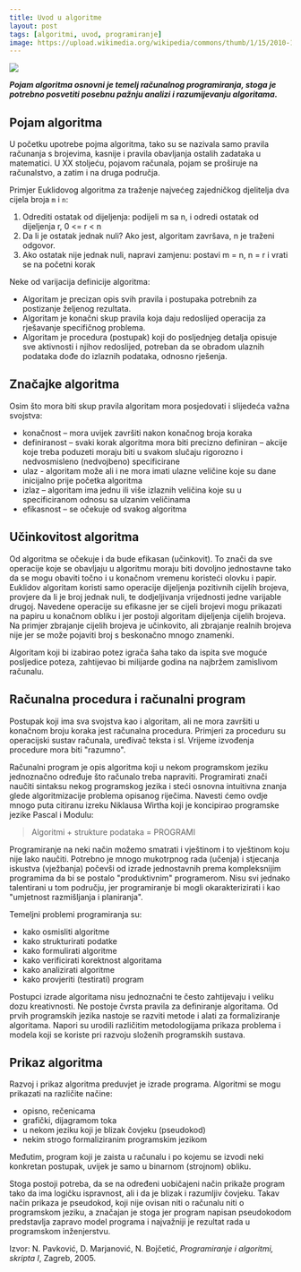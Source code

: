```yaml
---
title: Uvod u algoritme
layout: post
tags: [algoritmi, uvod, programiranje]
image: https://upload.wikimedia.org/wikipedia/commons/thumb/1/15/2010-10-30_Geeste%2C_Moormuseum_032_%285207510676%29.jpg/1024px-2010-10-30_Geeste%2C_Moormuseum_032_%285207510676%29.jpg
---
```


![]({{page.image}})

***Pojam algoritma osnovni je temelj računalnog programiranja, stoga je potrebno posvetiti posebnu pažnju analizi i razumijevanju algoritama.***

## Pojam algoritma

U početku upotrebe pojma algoritma, tako su se nazivala samo pravila računanja s brojevima, kasnije i pravila obavljanja ostalih zadataka u matematici. U XX stoljeću, pojavom računala,
pojam se proširuje na računalstvo, a zatim i na druga područja.

Primjer Euklidovog algoritma za traženje najvećeg zajedničkog djelitelja dva cijela broja `m` i `n`:
1. Odrediti ostatak od dijeljenja: podijeli m sa n, i odredi ostatak od dijeljenja r, 0 <= r < n
2. Da li je ostatak jednak nuli? Ako jest, algoritam završava, n je traženi odgovor.
3. Ako ostatak nije jednak nuli, napravi zamjenu: postavi m = n, n = r i vrati se na početni korak

Neke od varijacija definicije algoritma:
* Algoritam je precizan opis svih pravila i postupaka potrebnih za postizanje željenog rezultata.
* Algoritam je konačni skup pravila koja daju redoslijed operacija za rješavanje specifičnog problema.
* Algoritam je procedura (postupak) koji do posljednjeg detalja opisuje sve aktivnosti i njihov redoslijed, potreban da se obradom ulaznih podataka dođe do izlaznih podataka, odnosno rješenja.

## Značajke algoritma

Osim što mora biti skup pravila algoritam mora posjedovati i slijedeća važna svojstva:
* konačnost – mora uvijek završiti nakon konačnog broja koraka
* definiranost – svaki korak algoritma mora biti precizno definiran – akcije koje treba poduzeti moraju biti u svakom slučaju rigorozno i nedvosmisleno (nedvojbeno) specificirane
* ulaz - algoritam može ali i ne mora imati ulazne veličine koje su dane inicijalno prije početka algoritma
* izlaz – algoritam ima jednu ili više izlaznih veličina koje su u specificiranom odnosu sa ulzanim veličinama
* efikasnost – se očekuje od svakog algoritma

## Učinkovitost algoritma

Od algoritma se očekuje i da bude efikasan (učinkovit). To znači da sve operacije koje se obavljaju u algoritmu moraju biti dovoljno jednostavne tako da se mogu obaviti točno i u konačnom vremenu koristeći olovku i papir. Euklidov algoritam koristi samo operacije dijeljenja pozitivnih cijelih brojeva, provjere da li je broj jednak nuli, te dodjeljivanja vrijednosti jedne varijable drugoj. Navedene operacije su efikasne jer se cijeli brojevi mogu prikazati na papiru u
konačnom obliku i jer postoji algoritam dijeljenja cijelih brojeva. Na primjer zbrajanje cijelih brojeva je učinkovito, ali zbrajanje realnih brojeva nije jer se može pojaviti broj s beskonačno mnogo znamenki.

Algoritam koji bi izabirao potez igrača šaha tako da ispita sve moguće posljedice poteza, zahtijevao bi milijarde godina na najbržem zamislivom računalu.

## Računalna procedura i računalni program

Postupak koji ima sva svojstva kao i algoritam, ali ne mora završiti u konačnom broju koraka jest računalna procedura. Primjeri za proceduru su operacijski sustav računala, uređivač teksta i sl. Vrijeme izvođenja procedure mora biti "razumno".

Računalni program je opis algoritma koji u nekom programskom jeziku jednoznačno određuje što računalo treba napraviti.
Programirati znači naučiti sintaksu nekog programskog jezika i steći osnovna intuitivna znanja glede algoritmizacije problema opisanog riječima. Navesti ćemo ovdje mnogo puta citiranu izreku Niklausa Wirtha koji je koncipirao programske jezike Pascal i Modulu:

> Algoritmi + strukture podataka = PROGRAMI

Programiranje na neki način možemo smatrati i vještinom i to vještinom koju nije lako naučiti. Potrebno je mnogo mukotrpnog rada (učenja) i stjecanja iskustva (vježbanja) počevši od izrade jednostavnih prema kompleksnijim programima da bi se postalo "produktivnim" programerom. Nisu svi jednako talentirani u tom području, jer programiranje bi mogli okarakterizirati i kao "umjetnost razmišljanja i planiranja".

Temeljni problemi programiranja su:
* kako osmisliti algoritme
* kako strukturirati podatke
* kako formulirati algoritme
* kako verificirati korektnost algoritama
* kako analizirati algoritme
* kako provjeriti (testirati) program

Postupci izrade algoritama nisu jednoznačni te često zahtijevaju i veliku dozu kreativnosti. Ne postoje čvrsta pravila za definiranje algoritama. Od prvih programskih jezika nastoje se razviti metode i alati za formaliziranje algoritama. Napori su urodili različitim metodologijama prikaza problema i modela koji se koriste pri razvoju složenih programskih sustava.

## Prikaz algoritma

Razvoj i prikaz algoritma preduvjet je izrade programa. Algoritmi se mogu prikazati na različite načine:
* opisno, rečenicama
* grafički, dijagramom toka
* u nekom jeziku koji je blizak čovjeku (pseudokod)
* nekim strogo formaliziranim programskim jezikom

Međutim, program koji je zaista u računalu i po kojemu se izvodi neki konkretan postupak, uvijek je samo u binarnom (strojnom) obliku.

Stoga postoji potreba, da se na određeni uobičajeni način prikaže program tako da ima logičku ispravnost, ali i da je blizak i razumljiv čovjeku. Takav način prikaza je pseudokod, koji nije ovisan niti o računalu niti o programskom jeziku, a značajan je stoga jer program napisan pseudokodom predstavlja zapravo model programa i najvažniji je rezultat rada u programskom inženjerstvu.


Izvor: N. Pavković, D. Marjanović, N. Bojčetić, *Programiranje i algoritmi, skripta I*, Zagreb, 2005.
